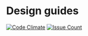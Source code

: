 # Design guides

[![Code Climate](https://codeclimate.com/repos/58795b448aeec9006900385e/badges/edb1051c44b794b2e7a1/gpa.svg)](https://codeclimate.com/repos/58795b448aeec9006900385e/feed)
[![Issue Count](https://codeclimate.com/repos/58795b448aeec9006900385e/badges/edb1051c44b794b2e7a1/issue_count.svg)](https://codeclimate.com/repos/58795b448aeec9006900385e/feed)
